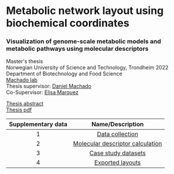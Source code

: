 # Metabolic network layout using biochemical coordinates
### Visualization of genome-scale metabolic models and metabolic pathways using molecular descriptors
Master's thesis \
Norwegian University of Science and Technology, 
Trondheim 2022\
Department of Biotechnology and Food Science\
[Machado lab](https://www.ntnu.edu/ibt/research/computational-biology/#/view/about)\
Thesis supervisor: [Daniel Machado](https://github.com/cdanielmachado/)\
Co-Supervisor: [Elisa Marquez](https://github.com/emarquezz/)



[Thesis abstract](https://ntnuopen.ntnu.no/ntnu-xmlui/handle/11250/3027409)\
[Thesis pdf](https://ntnuopen.ntnu.no/ntnu-xmlui/bitstream/handle/11250/3027409/no.ntnu%3ainspera%3a110629533%3a44664532.pdf?sequence=1&isAllowed=y)


|Supplementary data|Name/Description|
|:-:|:-:|
|1|[Data collection](https://github.com/meidelien/Biochemical_coordinate_layout/tree/main/Data%20collection)|
|2|[Molecular descriptor calculation](https://github.com/meidelien/Biochemical_coordinate_layout/tree/main/Molecular%20descriptor%20calculation)|
|3|[Case study datasets](https://github.com/meidelien/Biochemical_coordinate_layout/tree/main/Case%20study%20datasets)|
|4|[Exported layouts](https://github.com/meidelien/Biochemical_coordinate_layout/tree/main/Exported%20layouts)|





